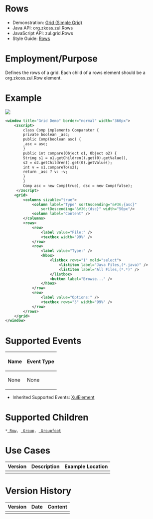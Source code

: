 

# Rows

- Demonstration: [Grid (Simple
  Grid)](http://www.zkoss.org/zkdemo/grid/simple)
- Java API: <javadoc>org.zkoss.zul.Rows</javadoc>
- JavaScript API: <javadoc directory="jsdoc">zul.grid.Rows</javadoc>
- Style Guide: [
  Rows](ZK_Style_Guide/XUL_Component_Specification/Row)

# Employment/Purpose

Defines the rows of a grid. Each child of a rows element should be a
<javadoc>org.zkoss.zul.Row</javadoc> element.

# Example

![](images/ZKComRef_Grid_Example.png‎)

``` xml
<window title="Grid Demo" border="normal" width="360px">
    <zscript>
        class Comp implements Comparator {
        private boolean _asc;
        public Comp(boolean asc) {
        _asc = asc;
        }
        public int compare(Object o1, Object o2) {
        String s1 = o1.getChildren().get(0).getValue(),
        s2 = o2.getChildren().get(0).getValue();
        int v = s1.compareTo(s2);
        return _asc ? v: -v;
        }
        }
        Comp asc = new Comp(true), dsc = new Comp(false);
     </zscript>
    <grid>
        <columns sizable="true">
            <column label="Type" sortAscending="&#36;{asc}"
                sortDescending="&#36;{dsc}" width="50px"/>
            <column label="Content" />
        </columns>
        <rows>
            <row>
                <label value="File:" />
                <textbox width="99%" />
            </row>
            <row>
                <label value="Type:" />
                <hbox>
                    <listbox rows="1" mold="select">
                        <listitem label="Java Files,(*.java)" />
                        <listitem label="All Files,(*.*)" />
                    </listbox>
                    <button label="Browse..." />
                </hbox>
            </row>
            <row>
                <label value="Options:" />
                <textbox rows="3" width="99%" />
            </row>
        </rows>
    </grid>
</window>
```

# Supported Events

<table>
<thead>
<tr class="header">
<th><center>
<p>Name</p>
</center></th>
<th><center>
<p>Event Type</p>
</center></th>
</tr>
</thead>
<tbody>
<tr class="odd">
<td><p>None</p></td>
<td><p>None</p></td>
</tr>
</tbody>
</table>

- Inherited Supported Events: [
  XulElement](ZK_Component_Reference/Base_Components/XulElement#Supported_Events)

# Supported Children

`*`[` Row`](ZK_Component_Reference/Data/Grid/Row)`, `[` Group`](ZK_Component_Reference/Data/Grid/Group)`, `[` Groupfoot`](ZK_Component_Reference/Data/Grid/Groupfoot)

# Use Cases

| Version | Description | Example Location |
|---------|-------------|------------------|
|         |             |                  |

# Version History



| Version | Date | Content |
|---------|------|---------|
|         |      |         |


